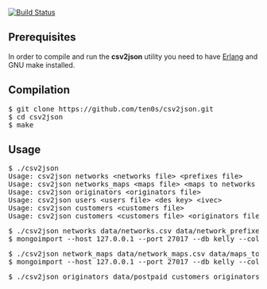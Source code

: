 [![Build Status](https://travis-ci.org/ten0s/csv2json.svg?branch=master)](https://travis-ci.org/ten0s/csv2json)

## Prerequisites

In order to compile and run the **csv2json** utility you need to have [Erlang](http://www.erlang.org/) and GNU make installed.

## Compilation

<pre>
$ git clone https://github.com/ten0s/csv2json.git
$ cd csv2json
$ make
</pre>

## Usage

<pre>
$ ./csv2json
Usage: csv2json networks &lt;networks file&gt; &lt;prefixes file&gt;
Usage: csv2json networks_maps &lt;maps file&gt; &lt;maps to networks file&gt;
Usage: csv2json originators &lt;originators file&gt;
Usage: csv2json users &lt;users file&gt; &lt;des key&gt; &lt;ivec&gt;
Usage: csv2json customers &lt;customers file&gt;
Usage: csv2json customers &lt;customers file&gt; &lt;originators file&gt; &lt;users file&gt; &lt;des key&gt; &lt;ivec&gt;
</pre>

<pre>
$ ./csv2json networks data/networks.csv data/network_prefixes.csv &gt; networks.json
$ mongoimport --host 127.0.0.1 --port 27017 --db kelly --collection networks --file networks.json -v
</pre>

<pre>
$ ./csv2json network_maps data/network_maps.csv data/maps_to_networks.csv &gt; network_maps.json
$ mongoimport --host 127.0.0.1 --port 27017 --db kelly --collection network_maps --file network_maps.json -v
</pre>

<pre>
$ ./csv2json originators data/postpaid_customers_originators.csv &gt; postpaid_customers_originators.json
</pre>
